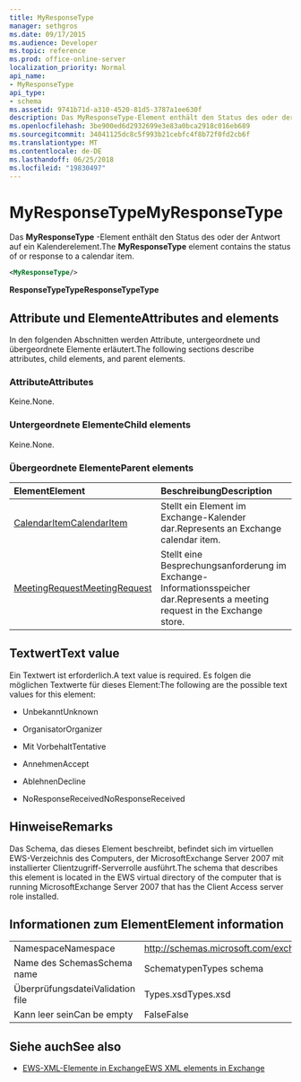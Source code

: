 ```yaml
---
title: MyResponseType
manager: sethgros
ms.date: 09/17/2015
ms.audience: Developer
ms.topic: reference
ms.prod: office-online-server
localization_priority: Normal
api_name:
- MyResponseType
api_type:
- schema
ms.assetid: 9741b71d-a310-4520-81d5-3787a1ee630f
description: Das MyResponseType-Element enthält den Status des oder der Antwort auf ein Kalenderelement.
ms.openlocfilehash: 3be900ed6d2932699e3e83a0bca2918c016eb689
ms.sourcegitcommit: 34041125dc8c5f993b21cebfc4f8b72f0fd2cb6f
ms.translationtype: MT
ms.contentlocale: de-DE
ms.lasthandoff: 06/25/2018
ms.locfileid: "19830497"
---
```

# <a name="myresponsetype"></a><span data-ttu-id="b8fc1-103">MyResponseType</span><span class="sxs-lookup"><span data-stu-id="b8fc1-103">MyResponseType</span></span>

<span data-ttu-id="b8fc1-104">Das **MyResponseType** -Element enthält den Status des oder der Antwort auf ein Kalenderelement.</span><span class="sxs-lookup"><span data-stu-id="b8fc1-104">The **MyResponseType** element contains the status of or response to a calendar item.</span></span> 
  
```xml
<MyResponseType/>
```

 <span data-ttu-id="b8fc1-105">**ResponseTypeType**</span><span class="sxs-lookup"><span data-stu-id="b8fc1-105">**ResponseTypeType**</span></span>
## <a name="attributes-and-elements"></a><span data-ttu-id="b8fc1-106">Attribute und Elemente</span><span class="sxs-lookup"><span data-stu-id="b8fc1-106">Attributes and elements</span></span>

<span data-ttu-id="b8fc1-107">In den folgenden Abschnitten werden Attribute, untergeordnete und übergeordnete Elemente erläutert.</span><span class="sxs-lookup"><span data-stu-id="b8fc1-107">The following sections describe attributes, child elements, and parent elements.</span></span>
  
### <a name="attributes"></a><span data-ttu-id="b8fc1-108">Attribute</span><span class="sxs-lookup"><span data-stu-id="b8fc1-108">Attributes</span></span>

<span data-ttu-id="b8fc1-109">Keine.</span><span class="sxs-lookup"><span data-stu-id="b8fc1-109">None.</span></span>
  
### <a name="child-elements"></a><span data-ttu-id="b8fc1-110">Untergeordnete Elemente</span><span class="sxs-lookup"><span data-stu-id="b8fc1-110">Child elements</span></span>

<span data-ttu-id="b8fc1-111">Keine.</span><span class="sxs-lookup"><span data-stu-id="b8fc1-111">None.</span></span>
  
### <a name="parent-elements"></a><span data-ttu-id="b8fc1-112">Übergeordnete Elemente</span><span class="sxs-lookup"><span data-stu-id="b8fc1-112">Parent elements</span></span>

|<span data-ttu-id="b8fc1-113">**Element**</span><span class="sxs-lookup"><span data-stu-id="b8fc1-113">**Element**</span></span>|<span data-ttu-id="b8fc1-114">**Beschreibung**</span><span class="sxs-lookup"><span data-stu-id="b8fc1-114">**Description**</span></span>|
|:-----|:-----|
|[<span data-ttu-id="b8fc1-115">CalendarItem</span><span class="sxs-lookup"><span data-stu-id="b8fc1-115">CalendarItem</span></span>](calendaritem.md) <br/> |<span data-ttu-id="b8fc1-116">Stellt ein Element im Exchange-Kalender dar.</span><span class="sxs-lookup"><span data-stu-id="b8fc1-116">Represents an Exchange calendar item.</span></span>  <br/> |
|[<span data-ttu-id="b8fc1-117">MeetingRequest</span><span class="sxs-lookup"><span data-stu-id="b8fc1-117">MeetingRequest</span></span>](meetingrequest.md) <br/> |<span data-ttu-id="b8fc1-118">Stellt eine Besprechungsanforderung im Exchange-Informationsspeicher dar.</span><span class="sxs-lookup"><span data-stu-id="b8fc1-118">Represents a meeting request in the Exchange store.</span></span>  <br/> |
   
## <a name="text-value"></a><span data-ttu-id="b8fc1-119">Textwert</span><span class="sxs-lookup"><span data-stu-id="b8fc1-119">Text value</span></span>

<span data-ttu-id="b8fc1-120">Ein Textwert ist erforderlich.</span><span class="sxs-lookup"><span data-stu-id="b8fc1-120">A text value is required.</span></span> <span data-ttu-id="b8fc1-121">Es folgen die möglichen Textwerte für dieses Element:</span><span class="sxs-lookup"><span data-stu-id="b8fc1-121">The following are the possible text values for this element:</span></span>
  
- <span data-ttu-id="b8fc1-122">Unbekannt</span><span class="sxs-lookup"><span data-stu-id="b8fc1-122">Unknown</span></span>
    
- <span data-ttu-id="b8fc1-123">Organisator</span><span class="sxs-lookup"><span data-stu-id="b8fc1-123">Organizer</span></span>
    
- <span data-ttu-id="b8fc1-124">Mit Vorbehalt</span><span class="sxs-lookup"><span data-stu-id="b8fc1-124">Tentative</span></span>
    
- <span data-ttu-id="b8fc1-125">Annehmen</span><span class="sxs-lookup"><span data-stu-id="b8fc1-125">Accept</span></span>
    
- <span data-ttu-id="b8fc1-126">Ablehnen</span><span class="sxs-lookup"><span data-stu-id="b8fc1-126">Decline</span></span>
    
- <span data-ttu-id="b8fc1-127">NoResponseReceived</span><span class="sxs-lookup"><span data-stu-id="b8fc1-127">NoResponseReceived</span></span>
    
## <a name="remarks"></a><span data-ttu-id="b8fc1-128">Hinweise</span><span class="sxs-lookup"><span data-stu-id="b8fc1-128">Remarks</span></span>

<span data-ttu-id="b8fc1-129">Das Schema, das dieses Element beschreibt, befindet sich im virtuellen EWS-Verzeichnis des Computers, der MicrosoftExchange Server 2007 mit installierter Clientzugriff-Serverrolle ausführt.</span><span class="sxs-lookup"><span data-stu-id="b8fc1-129">The schema that describes this element is located in the EWS virtual directory of the computer that is running MicrosoftExchange Server 2007 that has the Client Access server role installed.</span></span>
  
## <a name="element-information"></a><span data-ttu-id="b8fc1-130">Informationen zum Element</span><span class="sxs-lookup"><span data-stu-id="b8fc1-130">Element information</span></span>

|||
|:-----|:-----|
|<span data-ttu-id="b8fc1-131">Namespace</span><span class="sxs-lookup"><span data-stu-id="b8fc1-131">Namespace</span></span>  <br/> |http://schemas.microsoft.com/exchange/services/2006/types  <br/> |
|<span data-ttu-id="b8fc1-132">Name des Schemas</span><span class="sxs-lookup"><span data-stu-id="b8fc1-132">Schema name</span></span>  <br/> |<span data-ttu-id="b8fc1-133">Schematypen</span><span class="sxs-lookup"><span data-stu-id="b8fc1-133">Types schema</span></span>  <br/> |
|<span data-ttu-id="b8fc1-134">Überprüfungsdatei</span><span class="sxs-lookup"><span data-stu-id="b8fc1-134">Validation file</span></span>  <br/> |<span data-ttu-id="b8fc1-135">Types.xsd</span><span class="sxs-lookup"><span data-stu-id="b8fc1-135">Types.xsd</span></span>  <br/> |
|<span data-ttu-id="b8fc1-136">Kann leer sein</span><span class="sxs-lookup"><span data-stu-id="b8fc1-136">Can be empty</span></span>  <br/> |<span data-ttu-id="b8fc1-137">False</span><span class="sxs-lookup"><span data-stu-id="b8fc1-137">False</span></span>  <br/> |
   
## <a name="see-also"></a><span data-ttu-id="b8fc1-138">Siehe auch</span><span class="sxs-lookup"><span data-stu-id="b8fc1-138">See also</span></span>



- [<span data-ttu-id="b8fc1-139">EWS-XML-Elemente in Exchange</span><span class="sxs-lookup"><span data-stu-id="b8fc1-139">EWS XML elements in Exchange</span></span>](ews-xml-elements-in-exchange.md)

